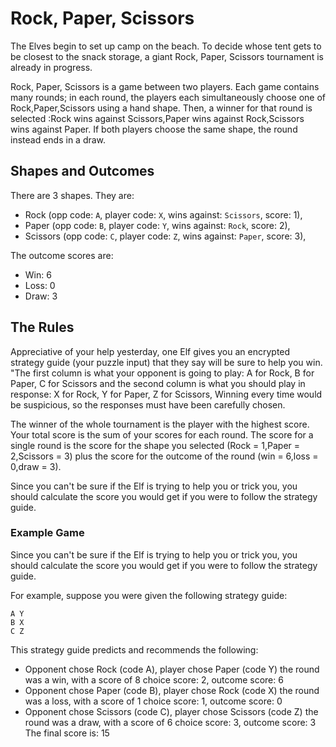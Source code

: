 # Rock, Paper, Scissors
The Elves begin to set up camp on the beach. To decide whose tent gets to be closest to the snack storage, a giant Rock, Paper, Scissors tournament is already in progress.

Rock, Paper, Scissors is a game between two players. Each game contains many rounds; in each round, the players each simultaneously choose one of Rock,Paper,Scissors using a hand shape. Then, a winner for that round is selected :Rock wins against Scissors,Paper wins against Rock,Scissors wins against Paper.  If both players choose the same shape, the round instead ends in a draw. 
## Shapes and Outcomes

There are 3 shapes. They are:
 - Rock (opp code: `A`, player code: `X`, wins against: `Scissors`, score: 1), 
 - Paper (opp code: `B`, player code: `Y`, wins against: `Rock`, score: 2), 
 - Scissors (opp code: `C`, player code: `Z`, wins against: `Paper`, score: 3), 


The outcome scores are: 
 - Win: 6
 - Loss: 0
 - Draw: 3

## The Rules

Appreciative of your help yesterday, one Elf gives you an encrypted strategy guide (your puzzle input) that they say will be sure to help you win. "The first column is what your opponent is going to play: A for Rock, B for Paper, C for Scissors and the second column is what you should play in response: X for Rock, Y for Paper, Z for Scissors, Winning every time would be suspicious, so the responses must have been carefully chosen.
    
The winner of the whole tournament is the player with the highest score. Your total score is the sum of your scores for each round. The score for a single round is the score for the shape you selected (Rock = 1,Paper = 2,Scissors = 3) plus the score for the outcome of the round (win = 6,loss = 0,draw = 3).
            
Since you can't be sure if the Elf is trying to help you or trick you, you should calculate the score you would get if you were to follow the strategy guide.


### Example Game

Since you can't be sure if the Elf is trying to help you or trick you, you should calculate the score you would get if you were to follow the strategy guide.

For example, suppose you were given the following strategy guide:

```
A Y
B X
C Z
```
This strategy guide predicts and recommends the following:

- Opponent chose Rock (code A), player chose Paper (code Y)
the round was a win, with a score of 8
      choice score: 2, outcome score: 6
- Opponent chose Paper (code B), player chose Rock (code X)
the round was a loss, with a score of 1
      choice score: 1, outcome score: 0
- Opponent chose Scissors (code C), player chose Scissors (code Z)
the round was a draw, with a score of 6
      choice score: 3, outcome score: 3
The final score is: 15
